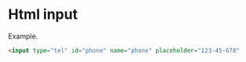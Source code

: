 # Html input

Example.

```html
<input type="tel" id="phone" name="phone" placeholder="123-45-678"
```
